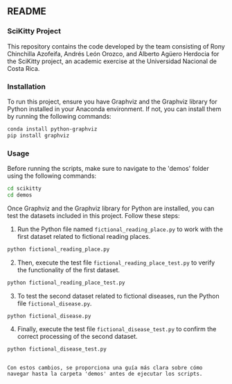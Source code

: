 ## README

### SciKitty Project

This repository contains the code developed by the team consisting of Rony Chinchilla Azofeifa, Andrés León Orozco, and Alberto Agüero Herdocia for the SciKitty project, an academic exercise at the Universidad Nacional de Costa Rica.

### Installation

To run this project, ensure you have Graphviz and the Graphviz library for Python installed in your Anaconda environment. If not, you can install them by running the following commands:

```bash
conda install python-graphviz
pip install graphviz
```

### Usage

Before running the scripts, make sure to navigate to the 'demos' folder using the following commands:

```bash
cd scikitty
cd demos
```

Once Graphviz and the Graphviz library for Python are installed, you can test the datasets included in this project. Follow these steps:

1. Run the Python file named `fictional_reading_place.py` to work with the first dataset related to fictional reading places.

```bash
python fictional_reading_place.py
```

2. Then, execute the test file `fictional_reading_place_test.py` to verify the functionality of the first dataset.

```bash
python fictional_reading_place_test.py
```

3. To test the second dataset related to fictional diseases, run the Python file `fictional_disease.py`.

```bash
python fictional_disease.py
```

4. Finally, execute the test file `fictional_disease_test.py` to confirm the correct processing of the second dataset.

```bash
python fictional_disease_test.py
```
```

Con estos cambios, se proporciona una guía más clara sobre cómo navegar hasta la carpeta 'demos' antes de ejecutar los scripts.